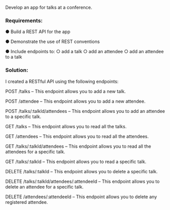 Develop an app for talks at a conference.

### Requirements:
● Build a REST API for the app

● Demonstrate the use of REST conventions

● Include endpoints to:
  ○ add a talk
  ○ add an attendee
  ○ add an attendee to a talk

  

### Solution:

I created a RESTful API using the following endpoints:

POST /talks – This endpoint allows you to add a new talk.

POST /attendee – This endpoint allows you to add a new attendee.

POST /talks/:talkId/attendees – This endpoint allows you to add an attendee to a specific talk.

GET /talks – This endpoint allows you to read all the talks.

GET /attendees – This endpoint allows you to read all the attendees.

GET /talks/:talkId/attendees – This endpoint allows you to read all the attendees for a specific talk.

GET /talks/:talkId – This endpoint allows you to read a specific talk.

DELETE /talks/:talkId – This endpoint allows you to delete a specific talk.

DELETE /talks/:talkId/attendees/:attendeeId – This endpoint allows you to delete an attendee for a specific talk.

DELETE /attendees/:attendeeId – This endpoint allows you to delete any registered attendee.



